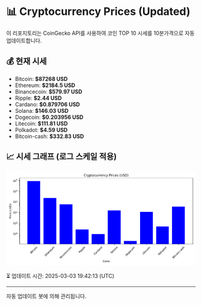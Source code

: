 
# 📊 Cryptocurrency Prices (Updated)

이 리포지토리는 CoinGecko API를 사용하여 코인 TOP 10 시세를 10분가격으로 자동 업데이트합니다.

## 💰 현재 시세
- Bitcoin: **$87268 USD**
- Ethereum: **$2184.5 USD**
- Binancecoin: **$579.97 USD**
- Ripple: **$2.44 USD**
- Cardano: **$0.879706 USD**
- Solana: **$146.03 USD**
- Dogecoin: **$0.203956 USD**
- Litecoin: **$111.81 USD**
- Polkadot: **$4.59 USD**
- Bitcoin-cash: **$332.83 USD**

## 📈 시세 그래프 (로그 스케일 적용)
![Crypto Prices](crypto_prices.png)

⏳ 업데이트 시간: 2025-03-03 19:42:13 (UTC)

---
자동 업데이트 봇에 의해 관리됩니다.
